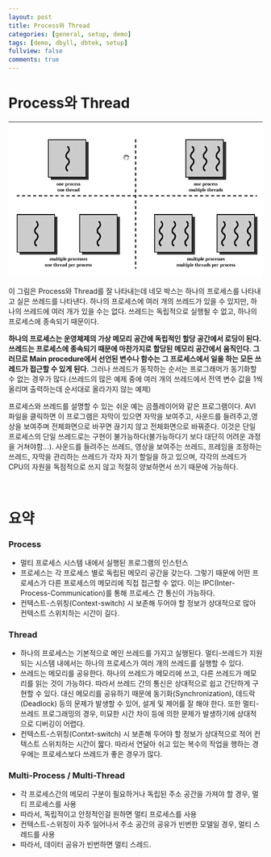 ```yaml
---
layout: post
title: Process와 Thread
categories: [general, setup, demo]
tags: [demo, dbyll, dbtek, setup]
fullview: false
comments: true
---
```



# Process와 Thread

![Process_Thread](/img/2015/11/29/Process_Thread.gif "Process_Thread")

이 그림은 Process와 Thread를 잘 나타내는데 네모 박스는 하나의 프로세스를 나타내고 실은 쓰레드를 나타낸다. 하나의 프로세스에 여러 개의 쓰레드가 있을 수 있지만, 하나의 쓰레드에 여러 개가 있을 수는 없다. 쓰레드는 독립적으로 실행될 수 없고, 하나의 프로세스에 종속되기 때문이다.

**하나의 프로세스는 운영체제의 가상 메모리 공간에 독립적인 할당 공간에서 로딩이 된다. 쓰레드는 프로세스에 종속되기 때문에 마찬가지로 할당된 메모리 공간에서 움직인다. 그러므로 Main procedure에서 선언된 변수나 함수는 그 프로세스에서 일을 하는 모든 쓰레드가 접근할 수 있게 된다.** 그러나 쓰레드가 동작하는 순서는 프로그래머가 동기화할 수 없는 경우가 많다.(쓰레드의 많은 예제 중에 여러 개의 쓰레드에서 전역 변수 값을 1씩 올리며 출력하는데 순서대로 올라가지 않는  예제)

프로세스와 쓰레드를 설명할 수 있는 쉬운 예는 곰플레이어와 같은 프로그램이다. AVI 파일을 클릭하면 이 프로그램은 자막이 있으면 자막을 보여주고, 사운드를 들려주고,영상을 보여주며 전체화면으로 바꾸면 끊기지 않고 전체화면으로 바꿔준다. 이것은 단일 프로세스의 단일 쓰레드로는 구현이 불가능하다(불가능하다기 보다 대단히 어려운 과정을 거쳐야함...). 사운드를 들려주는 쓰레드, 영상을 보여주는 쓰레드, 프레임을 조정하는 쓰레드, 자막을 관리하는 쓰레드가 각자 자기 할일을 하고 있으며, 각각의 쓰레드가 CPU의 자원을 독점적으로 쓰지 않고 적절히 양보하면서 쓰기 때문에 가능하다.

<br>

# 요약

### Process
* 멀티 프로세스 시스템 내에서 실행된 프로그램의 인스턴스
* 프로세스는 각 프로세스 별로 독립된 메모리 공간을 갖는다. 그렇기 때문에 어떤 프로세스가 다른 프로세스의 메모리에 직접 접근할 수 없다. 이는 IPC(Inter-Process-Communication)를 통해 프로세스 간 통신이 가능하다.
* 컨텍스트-스위칭(Context-switch) 시 보존해 두어야 할 정보가 상대적으로 많아 컨텍스트 스위치하는 시간이 길다.

### Thread
* 하나의 프로세스는 기본적으로 메인 쓰레드를 가지고 실행된다. 멀티-쓰레드가 지원되는 시스템 내에서는 하나의 프로세스가 여러 개의 쓰레드를 실행할 수 있다.
* 쓰레드는 메모리를 공유한다. 하나의 쓰레드가 메모리에 쓰고, 다른 쓰레드가 메모리를 읽는 것이 가능하다. 따라서 쓰레드 간의 통신은 상대적으로 쉽고 간단하게 구현할 수 있다. 대신 메모리를 공유하기 때문에 동기화(Synchronization), 데드락(Deadlock) 등의 문제가 발생할 수 있어, 설게 및 제어를 잘 해야 한다. 또한 멀티-쓰레드 프로그래밍의 경우, 미묘한 시간 차이 등에 의한 문제가 발생하기에 상대적으로 디버깅이 어렵다.
* 컨텍스트-스위칭(Contxt-switch) 시 보존해 두어야 할 정보가 상대적으로 적어 컨텍스트 스위치하는 시간이 짧다. 따라서 연달아 쉬고 있는 복수의 작업을 행하는 경우에는 프로세스보다 쓰레드가 좋은 경우가 많다.

### Multi-Process / Multi-Thread
* 각 프로세스간의 메모리 구분이 필요하거나 독립된 주소 공간을 가져야 할 경우, 멀티 프로세스를 사용
* 따라서, 독립적이고 안정적인걸 원하면 멀티 프로세스를 사용
* 컨텍스트-스위칭이 자주 일어나서 주소 공간의 공유가 빈번한 모델일 경우, 멀티 스레드를 사용
* 따라서, 데이터 공유가 빈번하면 멀티 스레드.
